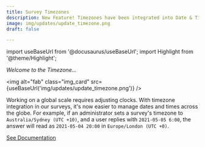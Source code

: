 ```yaml
---
title: Survey Timezones 
description: New Feature! Timezones have been integrated into Date & Time components, making it easier to work with date data.
image: img/updates/update_timezone.png
draft: false

---
```


import useBaseUrl from '@docusaurus/useBaseUrl'; 
import Highlight from '@theme/Highlight';


<div className="align-center">
<div class="card">
<div class="card__header">

<span className="hero__subtitle"><em>Welcome to the Timezone...</em></span>

</div>
<div class="card__image">

<img alt="fab" class="img_card" src={useBaseUrl('img/updates/update_timezone.png')} />
<br/>

</div>
<div class="card__body">

Working on a global scale requires adjusting clocks. With timezone integration in our surveys, it's now easier to manage dates and times across the globe. For example, if an administrator sets a survey's timezone to `Australia/Sydney (UTC +10)`, and a user replies with `2021-05-05 6:00`, the answer will read as `2021-05-04 20:00` in `Europe/London (UTC +0)`.

</div>
<div className="card__footer text-center align-padding-center">

<a className="button button--info button--block" href="/docs/documentation/admin/survey/components/date_and_time">See Documentation</a>
<br/>

</div>
</div>
</div>
